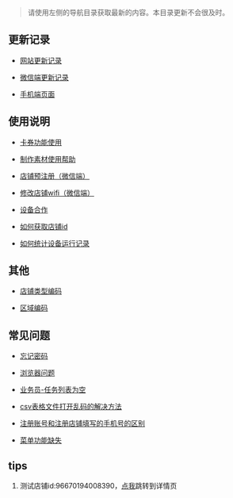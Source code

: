 > 请使用左侧的导航目录获取最新的内容。本目录更新不会很及时。

 ## 更新记录

* [网站更新记录](网站更新.md)

* [微信端更新记录](wx.md)

* [手机端页面](手机端页面.md)

## 使用说明

* [卡券功能使用](卡券功能使用.md)    

* [制作素材使用帮助](制作素材使用帮助.md)    

* [店铺预注册（微信端）](店铺预注册.md)    

* [修改店铺wifi（微信端）](修改店铺wifi.md)    

* [设备合作](设备合作.md)     

* [如何获取店铺id](如何获取店铺.md)    

* [如何统计设备运行记录](如何统计设备运行记录.md)

## 其他

* [店铺类型编码](店铺类型编码.md)

* [区域编码](区域编码.md)


## 常见问题
* [忘记密码](忘记密码.md)    

* [浏览器问题](浏览器问题.md)    

* [业务员-任务列表为空](业务员-任务列表为空.md)    

* [csv表格文件打开乱码的解决方法](csv表格文件打开乱码的解决方法.md)    

* [注册账号和注册店铺填写的手机号的区别](注册账号和注册店铺填写的手机号的区别.md)    

* [菜单功能缺失](菜单功能缺失.md)

## tips
1. 测试店铺id:96670194008390，[点我](http://www.naertui.com/index/show-shop-detail/96670194008390)跳转到详情页




